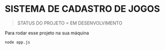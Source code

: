 <h1>SISTEMA DE CADASTRO DE JOGOS</h1>

> STATUS DO PROJETO = EM DESENVOLVIMENTO

  Para rodar esse projeto na sua máquina
  ```
  node app.js
  ```
